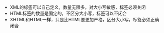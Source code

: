 - XML的标签可以自己定义，数量无限多，对大小写敏感，标签必须关闭
- HTML标签的数量是固定的，不区分大小写，标签可以不闭合
- XHTML和HTML一样，只是比HTML要更加严格，区分大小写，标签必须正确闭合